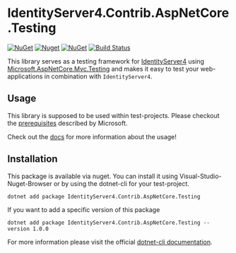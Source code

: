# IdentityServer4.Contrib.AspNetCore.Testing

[![NuGet](https://img.shields.io/nuget/dt/IdentityServer4.Contrib.AspNetCore.Testing.svg)](https://www.nuget.org/packages/IdentityServer4.Contrib.AspNetCore.Testing)
[![Nuget](https://img.shields.io/nuget/v/Identityserver4.contrib.aspnetcore.testing)](https://www.nuget.org/packages/IdentityServer4.Contrib.AspNetCore.Testing)
[![NuGet](https://img.shields.io/nuget/vpre/IdentityServer4.Contrib.AspNetCore.Testing.svg)](https://www.nuget.org/packages/IdentityServer4.Contrib.AspNetCore.Testing)
[![Build Status](https://travis-ci.com/cleancodelabs/IdentityServer4.Contrib.AspNetCore.Testing.svg?branch=master)](https://travis-ci.com/cleancodelabs/IdentityServer4.Contrib.AspNetCore.Testing)

This library serves as a testing framework for [IdentityServer4](http://docs.identityserver.io/en/latest/) using [Microsoft.AspNetCore.Mvc.Testing](https://docs.microsoft.com/en-us/aspnet/core/test/integration-tests?view=aspnetcore-3.1) and makes it easy to test your web-applications in combination with `IdentityServer4`.

## Usage

This library is supposed to be used within test-projects. Please checkout the [prerequisites](https://docs.microsoft.com/en-us/aspnet/core/test/integration-tests?view=aspnetcore-2.2#test-app-prerequisites) described by Microsoft.

Check out the [docs](docs/) for more information about the usage!

## Installation

This package is available via nuget. You can install it using Visual-Studio-Nuget-Browser or by using the dotnet-cli for your test-project.

```unspecified
dotnet add package IdentityServer4.Contrib.AspNetCore.Testing
```

If you want to add a specific version of this package

```unspecified
dotnet add package IdentityServer4.Contrib.AspNetCore.Testing --version 1.0.0
```

For more information please visit the official [dotnet-cli documentation](https://docs.microsoft.com/en-us/dotnet/core/tools/dotnet-add-package).